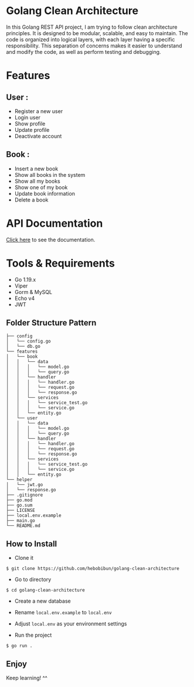 # Golang Clean Architecture

In this Golang REST API project, I am trying to follow clean architecture principles. It is designed to be modular, scalable, and easy to maintain. The code is organized into logical layers, with each layer having a specific responsibility. This separation of concerns makes it easier to understand and modify the code, as well as perform testing and debugging.
# Features
## User : 
- Register a new user
- Login user
- Show profile
- Update profile
- Deactivate account
## Book :
- Insert a new book
- Show all books in the system
- Show all my books
- Show one of my book
- Update book information
- Delete a book
# API Documentation

[Click here](https://documenter.getpostman.com/view/23707537/2s8Z75SUzT) to see the documentation.

# Tools & Requirements

- Go 1.19.x
- Viper 
- Gorm & MySQL
- Echo v4
- JWT


## Folder Structure Pattern
```
├── config
│   └── config.go
│   └── db.go
└── features
│   └── book
│   │   └── data
│   │   │   └── model.go
│   │   │   └── query.go
│   │   └── handler
│   │   │   └── handler.go
│   │   │   └── request.go
│   │   │   └── response.go
│   │   └── services
│   │   │   └── service_test.go
│   │   │   └── service.go
│   │   └── entity.go
│   └── user
│   │   └── data
│   │   │   └── model.go
│   │   │   └── query.go
│   │   └── handler
│   │   │   └── handler.go
│   │   │   └── request.go
│   │   │   └── response.go
│   │   └── services
│   │   │   └── service_test.go
│   │   │   └── service.go
│   │   └── entity.go
└── helper
│   └── jwt.go
│   └── response.go
├── .gitignore
├── go.mod
├── go.sum
├── LICENSE
├── local.env.example
├── main.go
└── README.md
```

## How to Install

- Clone it

```
$ git clone https://github.com/hebobibun/golang-clean-architecture
```

- Go to directory

```
$ cd golang-clean-architecture
```

- Create a new database

- Rename `local.env.example` to `local.env`
- Adjust `local.env` as your environment settings

- Run the project

```
$ go run .
```

## Enjoy

Keep learning! ^^
